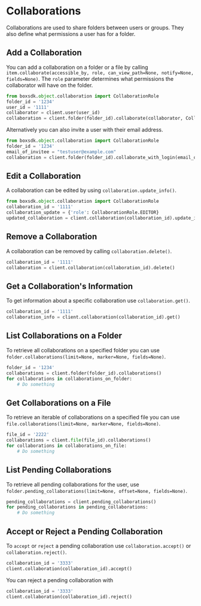 Collaborations
==============

Collaborations are used to share folders between users or groups. They also
define what permissions a user has for a folder.


Add a Collaboration
-------------------

You can add a collaboration on a folder or a file by calling `item.collaborate(accessible_by, role, can_view_path=None, notify=None, fields=None)`. The
`role` parameter determines what permissions the collaborator will have on the folder.

```python
from boxsdk.object.collaboration import CollaborationRole
folder_id = '1234'
user_id = '1111'
collaborator = client.user(user_id)
collaboration = client.folder(folder_id).collaborate(collaborator, CollaborationRole.VIEWER)
```

Alternatively you can also invite a user with their email address.

```python
from boxsdk.object.collaboration import CollaborationRole
folder_id = '1234'
email_of_invitee = "testuser@example.com"
collaboration = client.folder(folder_id).collaborate_with_login(email_of_invitee, CollaborationRole.VIEWER)
```

Edit a Collaboration
--------------------

A collaboration can be edited by using `collaboration.update_info()`.

```python
from boxsdk.object.collaboration import CollaborationRole
collaboration_id = '1111'
collaboration_update = {'role': CollaborationRole.EDITOR}
updated_collaboration = client.collaboration(collaboration_id).update_info(collaboration_update)
```

Remove a Collaboration
----------------------

A collaboration can be removed by calling `collaboration.delete()`.

```python
collaboration_id = '1111'
collaboration = client.collaboration(collaboration_id).delete()
```

Get a Collaboration's Information
---------------------------------

To get information about a specific collaboration use `collaboration.get()`.

```python
collaboration_id = '1111'
collaboration_info = client.collaboration(collaboration_id).get()
```

List Collaborations on a Folder
-------------------------------

To retrieve all collaborations on a specified folder you can use `folder.collaborations(limit=None, marker=None, fields=None)`.

```python
folder_id = '1234'
collaborations = client.folder(folder_id).collaborations()
for collaborations in collaborations_on_folder:
    # Do something
```

Get Collaborations on a File
----------------------------

To retrieve an iterable of collaborations on a specified file you can use `file.collaborations(limit=None, marker=None, fields=None)`.

```python
file_id = '2222'
collaborations = client.file(file_id).collaborations()
for collaborations in collaborations_on_file:
    # Do something
```

List Pending Collaborations
------------------------------------

To retrieve all pending collaborations for the user, use `folder.pending_collaborations(limit=None, offset=None, fields=None)`.

```python
pending_collaborations = client.pending_collaborations()
for pending_collaborations in pending_collaborations:
    # Do something
```

Accept or Reject a Pending Collaboration
-----------------------------------------

To `accept` or `reject` a pending collaboration use `collaboration.accept()` or `collaboration.reject()`.

```python
collaboration_id = '3333'
client.collaboration(collaboration_id).accept()
```

You can reject a pending collaboration with

```python
collaboration_id = '3333'
client.collaboration(collaboration_id).reject()
```
